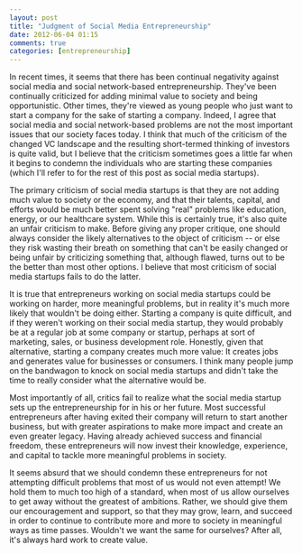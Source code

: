 ```yaml
---
layout: post
title: "Judgment of Social Media Entrepreneurship"
date: 2012-06-04 01:15
comments: true
categories: [entrepreneurship]
---
```


In recent times, it seems that there has been continual negativity against
social media and social network-based entrepreneurship. They've been
continually criticized for adding minimal value to society and being
opportunistic. Other times, they're viewed as young people who just want to
start a company for the sake of starting a company. Indeed, I agree that social
media and social network-based problems are not the most important issues that
our society faces today. I think that much of the criticism of the changed VC
landscape and the resulting short-termed thinking of investors is quite valid,
but I believe that the criticism sometimes goes a little far when it begins to
condemn the individuals who are starting these companies (which I'll refer to
for the rest of this post as social media startups).

The primary criticism of social media startups is that they are not adding much
value to society or the economy, and that their talents, capital, and efforts
would be much better spent solving "real" problems like education, energy, or
our healthcare system. While this is certainly true, it's also quite an unfair
criticism to make. Before giving any proper critique, one should always
consider the likely alternatives to the object of criticism -- or else they
risk wasting their breath on something that can't be easily changed or being
unfair by criticizing something that, although flawed, turns out to be the
better than most other options. I believe that most criticism of social media
startups fails to do the latter.

<!-- more -->

It is true that entrepreneurs working on social media startups could be working
on harder, more meaningful problems, but in reality it's much more likely that
wouldn't be doing either. Starting a company is quite difficult, and if they
weren't working on their social media startup, they would probably be at a
regular job at some company or startup, perhaps at sort of marketing, sales, or
business development role. Honestly, given that alternative, starting a company
creates much more value: It creates jobs and generates value for businesses or
consumers. I think many people jump on the bandwagon to knock on social media
startups and didn't take the time to really consider what the alternative would
be.

Most importantly of all, critics fail to realize what the social media startup
sets up the entrepreneurship for in his or her future. Most successful
entrepreneurs after having exited their company will return to start another
business, but with greater aspirations to make more impact and create an even
greater legacy. Having already achieved success and financial freedom, these
entrepreneurs will now invest their knowledge, experience, and capital to
tackle more meaningful problems in society.

It seems absurd that we should condemn these entrepreneurs for not attempting
difficult problems that most of us would not even attempt! We hold them to much
too high of a standard, when most of us allow ourselves to get away without the
greatest of ambitions. Rather, we should give them our encouragement and
support, so that they may grow, learn, and succeed in order to continue to
contribute more and more to society in meaningful ways as time passes. Wouldn't
we want the same for ourselves? After all, it's always hard work to create
value.
